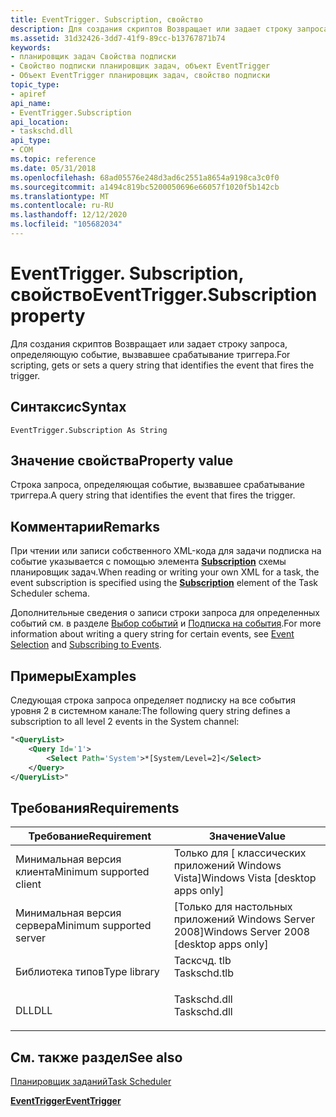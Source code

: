 ```yaml
---
title: EventTrigger. Subscription, свойство
description: Для создания скриптов Возвращает или задает строку запроса, определяющую событие, вызвавшее срабатывание триггера.
ms.assetid: 31d32426-3dd7-41f9-89cc-b13767871b74
keywords:
- планировщик задач Свойства подписки
- Свойство подписки планировщик задач, объект EventTrigger
- Объект EventTrigger планировщик задач, свойство подписки
topic_type:
- apiref
api_name:
- EventTrigger.Subscription
api_location:
- taskschd.dll
api_type:
- COM
ms.topic: reference
ms.date: 05/31/2018
ms.openlocfilehash: 68ad05576e248d3ad6c2551a8654a9198ca3c0f0
ms.sourcegitcommit: a1494c819bc5200050696e66057f1020f5b142cb
ms.translationtype: MT
ms.contentlocale: ru-RU
ms.lasthandoff: 12/12/2020
ms.locfileid: "105682034"
---
```

# <a name="eventtriggersubscription-property"></a><span data-ttu-id="c5c30-106">EventTrigger. Subscription, свойство</span><span class="sxs-lookup"><span data-stu-id="c5c30-106">EventTrigger.Subscription property</span></span>

<span data-ttu-id="c5c30-107">Для создания скриптов Возвращает или задает строку запроса, определяющую событие, вызвавшее срабатывание триггера.</span><span class="sxs-lookup"><span data-stu-id="c5c30-107">For scripting, gets or sets a query string that identifies the event that fires the trigger.</span></span>

## <a name="syntax"></a><span data-ttu-id="c5c30-108">Синтаксис</span><span class="sxs-lookup"><span data-stu-id="c5c30-108">Syntax</span></span>


```VB
EventTrigger.Subscription As String
```



## <a name="property-value"></a><span data-ttu-id="c5c30-109">Значение свойства</span><span class="sxs-lookup"><span data-stu-id="c5c30-109">Property value</span></span>

<span data-ttu-id="c5c30-110">Строка запроса, определяющая событие, вызвавшее срабатывание триггера.</span><span class="sxs-lookup"><span data-stu-id="c5c30-110">A query string that identifies the event that fires the trigger.</span></span>

## <a name="remarks"></a><span data-ttu-id="c5c30-111">Комментарии</span><span class="sxs-lookup"><span data-stu-id="c5c30-111">Remarks</span></span>

<span data-ttu-id="c5c30-112">При чтении или записи собственного XML-кода для задачи подписка на событие указывается с помощью элемента [**Subscription**](taskschedulerschema-subscription-eventtriggertype-element.md) схемы планировщик задач.</span><span class="sxs-lookup"><span data-stu-id="c5c30-112">When reading or writing your own XML for a task, the event subscription is specified using the [**Subscription**](taskschedulerschema-subscription-eventtriggertype-element.md) element of the Task Scheduler schema.</span></span>

<span data-ttu-id="c5c30-113">Дополнительные сведения о записи строки запроса для определенных событий см. в разделе [Выбор событий](/previous-versions//aa385231(v=vs.85)) и [Подписка на события](../wes/subscribing-to-events.md).</span><span class="sxs-lookup"><span data-stu-id="c5c30-113">For more information about writing a query string for certain events, see [Event Selection](/previous-versions//aa385231(v=vs.85)) and [Subscribing to Events](../wes/subscribing-to-events.md).</span></span>

## <a name="examples"></a><span data-ttu-id="c5c30-114">Примеры</span><span class="sxs-lookup"><span data-stu-id="c5c30-114">Examples</span></span>

<span data-ttu-id="c5c30-115">Следующая строка запроса определяет подписку на все события уровня 2 в системном канале:</span><span class="sxs-lookup"><span data-stu-id="c5c30-115">The following query string defines a subscription to all level 2 events in the System channel:</span></span>


```XML
"<QueryList>
    <Query Id='1'>
        <Select Path='System'>*[System/Level=2]</Select>
    </Query>
</QueryList>" 
```



## <a name="requirements"></a><span data-ttu-id="c5c30-116">Требования</span><span class="sxs-lookup"><span data-stu-id="c5c30-116">Requirements</span></span>



| <span data-ttu-id="c5c30-117">Требование</span><span class="sxs-lookup"><span data-stu-id="c5c30-117">Requirement</span></span> | <span data-ttu-id="c5c30-118">Значение</span><span class="sxs-lookup"><span data-stu-id="c5c30-118">Value</span></span> |
|-------------------------------------|-----------------------------------------------------------------------------------------|
| <span data-ttu-id="c5c30-119">Минимальная версия клиента</span><span class="sxs-lookup"><span data-stu-id="c5c30-119">Minimum supported client</span></span><br/> | <span data-ttu-id="c5c30-120">Только для \[ классических приложений Windows Vista\]</span><span class="sxs-lookup"><span data-stu-id="c5c30-120">Windows Vista \[desktop apps only\]</span></span><br/>                                          |
| <span data-ttu-id="c5c30-121">Минимальная версия сервера</span><span class="sxs-lookup"><span data-stu-id="c5c30-121">Minimum supported server</span></span><br/> | <span data-ttu-id="c5c30-122">\[Только для настольных приложений Windows Server 2008\]</span><span class="sxs-lookup"><span data-stu-id="c5c30-122">Windows Server 2008 \[desktop apps only\]</span></span><br/>                                    |
| <span data-ttu-id="c5c30-123">Библиотека типов</span><span class="sxs-lookup"><span data-stu-id="c5c30-123">Type library</span></span><br/>             | <dl> <span data-ttu-id="c5c30-124"><dt>Тасксчд. tlb</dt></span><span class="sxs-lookup"><span data-stu-id="c5c30-124"><dt>Taskschd.tlb</dt></span></span> </dl> |
| <span data-ttu-id="c5c30-125">DLL</span><span class="sxs-lookup"><span data-stu-id="c5c30-125">DLL</span></span><br/>                      | <dl> <span data-ttu-id="c5c30-126"><dt>Taskschd.dll</dt></span><span class="sxs-lookup"><span data-stu-id="c5c30-126"><dt>Taskschd.dll</dt></span></span> </dl> |



## <a name="see-also"></a><span data-ttu-id="c5c30-127">См. также раздел</span><span class="sxs-lookup"><span data-stu-id="c5c30-127">See also</span></span>

<dl> <dt>

[<span data-ttu-id="c5c30-128">Планировщик заданий</span><span class="sxs-lookup"><span data-stu-id="c5c30-128">Task Scheduler</span></span>](task-scheduler-start-page.md)
</dt> <dt>

[<span data-ttu-id="c5c30-129">**EventTrigger**</span><span class="sxs-lookup"><span data-stu-id="c5c30-129">**EventTrigger**</span></span>](eventtrigger.md)
</dt> </dl>

 

